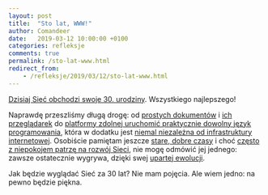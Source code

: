 ```yaml
---
layout: post
title:  "Sto lat, WWW!"
author: Comandeer
date:   2019-03-12 10:00:00 +0100
categories: refleksje
comments: true
permalink: /sto-lat-www.html
redirect_from:
    - /refleksje/2019/03/12/sto-lat-www.html
---
```


[Dzisiaj Sieć obchodzi swoje 30. urodziny](https://twitter.com/CERN/status/1105363491030994944). Wszystkiego najlepszego!

Naprawdę przeszliśmy długą drogę: od [prostych dokumentów](http://info.cern.ch/hypertext/WWW/TheProject.html) i [ich przeglądarek](https://adactio.com/journal/14821) do [platformy zdolnej uruchomić praktycznie dowolny język programowania](https://webassembly.org/), która w dodatku jest [niemal niezależna od infrastruktury internetowej](https://developers.google.com/web/fundamentals/primers/service-workers/). Osobiście pamiętam jeszcze [stare, dobre czasy](https://www.forumweb.pl/tematy-ogolne/polski-swiat-webdevelopingu,86246) i choć [często z niepokojem patrzę na rozwój Sieci](https://blog.comandeer.pl/refleksje/a11y/html-css/2019/02/15/czy-div-jest-dostepny.html), nie mogę odmówić jej jednego: zawsze ostatecznie wygrywa, dzięki swej [upartej ewolucji](https://extensiblewebmanifesto.org/).

Jak będzie wyglądać Sieć za 30 lat? Nie mam pojęcia. Ale wiem jedno: na pewno będzie piękna.
